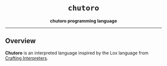 <div align=center>

# `chutoro`
  
**chutoro programming language**

</div>

---

## Overview

**Chutoro** is an interpreted language inspired by the Lox language from [Crafting Interpreters](https://craftinginterpreters.com/).
